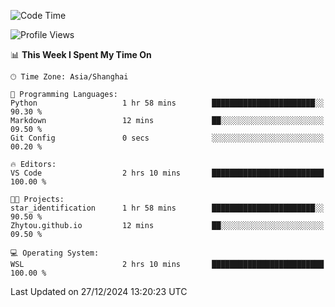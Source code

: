 <!--START_SECTION:waka-->
![Code Time](http://img.shields.io/badge/Code%20Time-2%2C158%20hrs%2026%20mins-blue)

![Profile Views](http://img.shields.io/badge/Profile%20Views-2-blue)

📊 **This Week I Spent My Time On** 

```text
🕑︎ Time Zone: Asia/Shanghai

💬 Programming Languages: 
Python                   1 hr 58 mins        ███████████████████████░░   90.30 % 
Markdown                 12 mins             ██░░░░░░░░░░░░░░░░░░░░░░░   09.50 % 
Git Config               0 secs              ░░░░░░░░░░░░░░░░░░░░░░░░░   00.20 % 

🔥 Editors: 
VS Code                  2 hrs 10 mins       █████████████████████████   100.00 % 

🐱‍💻 Projects: 
star_identification      1 hr 58 mins        ███████████████████████░░   90.50 % 
Zhytou.github.io         12 mins             ██░░░░░░░░░░░░░░░░░░░░░░░   09.50 % 

💻 Operating System: 
WSL                      2 hrs 10 mins       █████████████████████████   100.00 % 
```


 Last Updated on 27/12/2024 13:20:23 UTC
<!--END_SECTION:waka-->